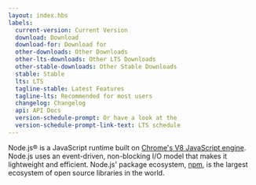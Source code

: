 ```yaml
---
layout: index.hbs
labels:
  current-version: Current Version
  download: Download
  download-for: Download for
  other-downloads: Other Downloads
  other-lts-downloads: Other LTS Downloads
  other-stable-downloads: Other Stable Downloads
  stable: Stable
  lts: LTS
  tagline-stable: Latest Features
  tagline-lts: Recommended for most users
  changelog: Changelog
  api: API Docs
  version-schedule-prompt: Or have a look at the
  version-schedule-prompt-link-text: LTS schedule
---
```


Node.js® is a JavaScript runtime built on [Chrome's V8 JavaScript engine](https://developers.google.com/v8/).
Node.js uses an event-driven, non-blocking I/O model that makes it
lightweight and efficient. Node.js' package ecosystem, [npm](https://www.npmjs.com/), is the largest ecosystem of open
source libraries in the world.
